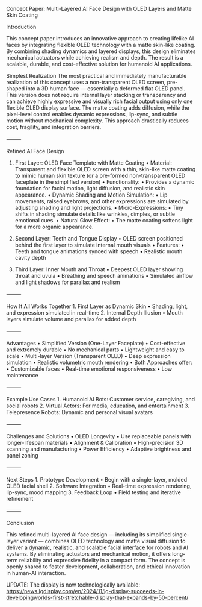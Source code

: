 Concept Paper: Multi-Layered AI Face Design with OLED Layers and Matte Skin Coating

Introduction

This concept paper introduces an innovative approach to creating lifelike AI faces by integrating flexible OLED technology with a matte skin-like coating. By combining shading dynamics and layered displays, this design eliminates mechanical actuators while achieving realism and depth. The result is a scalable, durable, and cost-effective solution for humanoid AI applications.

Simplest Realization
The most practical and immediately manufacturable realization of this concept uses a non-transparent OLED screen, pre-shaped into a 3D human face — essentially a deformed flat OLED panel. This version does not require internal layer stacking or transparency and can achieve highly expressive and visually rich facial output using only one flexible OLED display surface. The matte coating adds diffusion, while the pixel-level control enables dynamic expressions, lip-sync, and subtle motion without mechanical complexity. This approach drastically reduces cost, fragility, and integration barriers.

⸻

Refined AI Face Design

1. First Layer: OLED Face Template with Matte Coating
	•	Material: Transparent and flexible OLED screen with a thin, skin-like matte coating to mimic human skin texture (or a pre-formed non-transparent OLED faceplate in the simplified version)
	•	Functionality:
	•	Provides a dynamic foundation for facial motion, light diffusion, and realistic skin appearance.
	•	Dynamic Shading and Motion Simulation:
	•	Lip movements, raised eyebrows, and other expressions are simulated by adjusting shading and light projections.
	•	Micro-Expressions:
	•	Tiny shifts in shading simulate details like wrinkles, dimples, or subtle emotional cues.
	•	Natural Glow Effect:
	•	The matte coating softens light for a more organic appearance.

2. Second Layer: Teeth and Tongue Display
	•	OLED screen positioned behind the first layer to simulate internal mouth visuals
	•	Features:
	•	Teeth and tongue animations synced with speech
	•	Realistic mouth cavity depth

3. Third Layer: Inner Mouth and Throat
	•	Deepest OLED layer showing throat and uvula
	•	Breathing and speech animations
	•	Simulated airflow and light shadows for parallax and realism

⸻

How It All Works Together
	1.	First Layer as Dynamic Skin
	•	Shading, light, and expression simulated in real-time
	2.	Internal Depth Illusion
	•	Mouth layers simulate volume and parallax for added depth

⸻

Advantages
	•	Simplified Version (One-Layer Faceplate)
	•	Cost-effective and extremely durable
	•	No mechanical parts
	•	Lightweight and easy to scale
	•	Multi-layer Version (Transparent OLED)
	•	Deep expression simulation
	•	Realistic volumetric mouth rendering
	•	Both Approaches offer:
	•	Customizable faces
	•	Real-time emotional responsiveness
	•	Low maintenance

⸻

Example Use Cases
	1.	Humanoid AI Bots: Customer service, caregiving, and social robots
	2.	Virtual Actors: For media, education, and entertainment
	3.	Telepresence Robots: Dynamic and personal visual avatars

⸻

Challenges and Solutions
	•	OLED Longevity
	•	Use replaceable panels with longer-lifespan materials
	•	Alignment & Calibration
	•	High-precision 3D scanning and manufacturing
	•	Power Efficiency
	•	Adaptive brightness and panel zoning

⸻

Next Steps
	1.	Prototype Development
	•	Begin with a single-layer, molded OLED facial shell
	2.	Software Integration
	•	Real-time expression rendering, lip-sync, mood mapping
	3.	Feedback Loop
	•	Field testing and iterative refinement

⸻

Conclusion

This refined multi-layered AI face design — including its simplified single-layer variant — combines OLED technology and matte visual diffusion to deliver a dynamic, realistic, and scalable facial interface for robots and AI systems. By eliminating actuators and mechanical motion, it offers long-term reliability and expressive fidelity in a compact form. The concept is openly shared to foster development, collaboration, and ethical innovation in human-AI interaction.

UPDATE: The display is now technologically available: https://news.lgdisplay.com/en/2024/11/lg-display-succeeds-in-developingworlds-first-stretchable-display-that-expands-by-50-percent/
